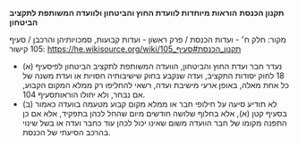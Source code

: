 **תקנון הכנסת**
**הוראות מיוחדות לוועדת החוץ והביטחון ולוועדה המשותפת לתקציב הביטחון**

מקור: חלק ח׳ - ועדות הכנסת / פרק ראשון - ועדות קבועות, סמכויותיהן והרכבן / סעיף 105
קישור: https://he.wikisource.org/wiki/תקנון_הכנסת#סעיף_105

 * (א) נעדר חבר ועדת החוץ והביטחון, הוועדה המשותפת לתקציב הביטחון לפיסעיף 18 לחוק יסודות התקציב, ועדה שנקבע בחוק שישיבותיה חסויות או ועדת משנה של כל אחת מאלה, באופן ארעי מישיבת ועדה, רשאי להחליפו רק ממלא המקום הקבוע, אם נבחר, ולא יחולו הוראותסעיף 104.
 * (ב) לא תודיע סיעה על חילופי חבר או ממלא מקום קבוע מטעמה בוועדה כאמור בסעיף קטן (א), אלא בחלוף שלושה חודשים מיום שהחל לכהן בתפקיד, אלא אם כן התפנה מקומו של חבר הוועדה משום שאינו יכול לכהן עוד כחבר ועדה או בשל שינוי בהרכב הסיעתי של הכנסת.